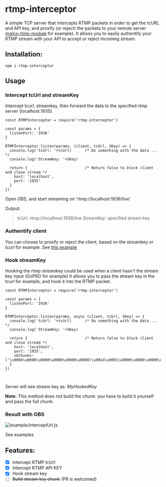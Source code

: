 # rtmp-interceptor

A simple TCP server that intercepts RTMP packets in order to get the tcURL and API key, and proxify (or reject) the packets to your remote server ([nginx-rtmp-module](https://github.com/arut/nginx-rtmp-module) for example).
It allows you to easily authentify your RTMP stream with your API to accept or reject incoming stream.

## Installation:

    npm i rtmp-interceptor
    
## Usage

### Intercept tcUrl and streamKey

Intercept tcurl, streamkey, then forward the data to the specified rtmp server (localhost:1935).

```
const RTMPInterceptor = require('rtmp-interceptor')

const params = {
  listenPort: '1936'
}

RTMPInterceptor.listen(params, (client, tcUrl, SKey) => {
  console.log('tcUrl: '+tcUrl)      /* Do something with the data ... */
  console.log('StreamKey: '+SKey)

  return {                          /* Return false to block client and close stream */
    host: 'localhost',
    port: '1935'
  }
})

```

Open OBS, and start streaming on 'rtmp://localhost:1936/live'

Output:

> tcUrl: rtmp://localhost:1936/live
> StreamKey: specified stream key


### Authentify client

You can choose to proxify or reject the client, based on the streamkey or tcurl for example.
See [this example](https://github.com/spartanz51/rtmp-interceptor/blob/master/example/verifyStreamKey.js)


### Hook streamKey

Hooking the rtmp streamkey could be used when a client hasn't the stream key input (GoPRO for example)
It allows you to pass the stream key in the tcurl for example, and hook it into the RTMP packet.

```
const RTMPInterceptor = require('rtmp-interceptor')

const params = {
  listenPort: '1936'
}

RTMPInterceptor.listen(params, async (client, tcUrl, SKey) => {
  console.log('tcUrl: '+tcUrl)      /* Do something with the data ... */
  console.log('StreamKey: '+SKey)

  return {                          /* Return false to block client and close stream */
    host: 'localhost',
    port: '1935',
    skChunks: ['\u0004\u0000\u0000\u0000\u0000\u0000)\u0014\u0001\u0000\u0000\u0000\u0002\u0000\u0007publish\u0000@\u0014\u0000\u0000\u0000\u0000\u0000\u0000\u0005\u0002\u0000\u000bMyHookedKey\u0002\u0000\u0004live']
  }
})



```

Server will see stream key as: *MyHookedKey*

**Note:** This method does not build the chunk: you have to build it yourself and pass the full chunk.

### Result with OBS


![example/interceptUrl.js](https://camo.githubusercontent.com/e2b3066ae5ffdf4b88a0542d73c210343f5f7da6/68747470733a2f2f73312e67696679752e636f6d2f696d616765732f657a6769662e636f6d2d6769662d6d616b65722d32343762396637323164613261306363622e676966)

See examples

## Features: 
 - [x] Intercept RTMP tcUrl
 - [x] Intercept RTMP API KEY
 - [x] Hook stream key
 - [ ] ~~Build stream key chunk~~ (PR is welcomed)
